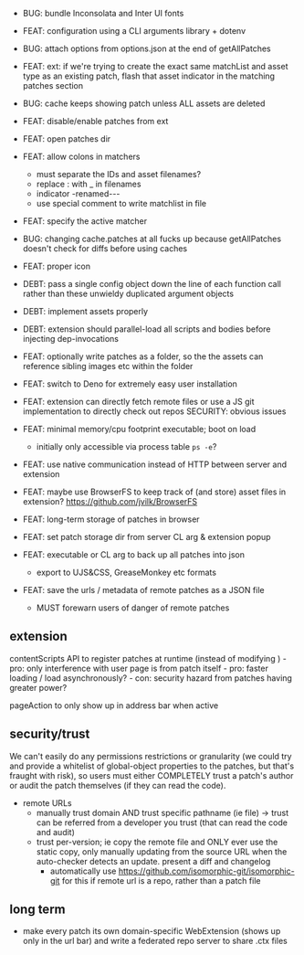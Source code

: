 - BUG: bundle Inconsolata and Inter UI fonts

- FEAT: configuration using a CLI arguments library + dotenv

- BUG: attach options from options.json at the end of getAllPatches

- FEAT: ext: if we're trying to create the exact same matchList and asset type as an existing patch, flash that asset indicator in the matching patches section

- BUG: cache keeps showing patch unless ALL assets are deleted

- FEAT: disable/enable patches from ext

- FEAT: open patches dir

- FEAT: allow colons in matchers
	- must separate the IDs and asset filenames?
	- replace : with _ in filenames
	- indicator -renamed---
	- use special comment to write matchlist in file

- FEAT: specify the active matcher

- BUG: changing cache.patches at all fucks up because getAllPatches doesn't check for diffs before using caches

- FEAT: proper icon

- DEBT: pass a single config object down the line of each function call rather than these unwieldy duplicated argument objects

- DEBT: implement assets properly

- DEBT: extension should parallel-load all scripts and bodies before injecting dep-invocations

- FEAT: optionally write patches as a folder, so the the assets can reference sibling images etc within the folder

- FEAT: switch to Deno for extremely easy user installation

- FEAT: extension can directly fetch remote files or use a JS git implementation to directly check out repos
	SECURITY: obvious issues

- FEAT: minimal memory/cpu footprint executable; boot on load
	- initially only accessible via process table `ps -e`?

- FEAT: use native communication instead of HTTP between server and extension

- FEAT: maybe use BrowserFS to keep track of (and store) asset files in extension? https://github.com/jvilk/BrowserFS

- FEAT: long-term storage of patches in browser 

- FEAT: set patch storage dir from server CL arg & extension popup

- FEAT: executable or CL arg to back up all patches into json
	- export to UJS&CSS, GreaseMonkey etc formats

- FEAT: save the urls / metadata of remote patches as a JSON file
	- MUST forewarn users of danger of remote patches

## extension

contentScripts API to register patches at runtime (instead of modifying <head>)
	- pro: only interference with user page is from patch itself
	- pro: faster loading / load asynchronously?
	- con: security hazard from patches having greater power?

pageAction to only show up in address bar when active

## security/trust

We can't easily do any permissions restrictions or granularity (we could try and provide a whitelist of global-object properties to the patches, but that's fraught with risk), so users must either COMPLETELY trust a patch's author or audit the patch themselves (if they can read the code).

- remote URLs
	- manually trust domain AND trust specific pathname (ie file) -> trust can be referred from a developer you trust (that can read the code and audit)
	- trust per-version; ie copy the remote file and ONLY ever use the static copy, only manually updating from the source URL when the auto-checker detects an update. present a diff and changelog
		- automatically use https://github.com/isomorphic-git/isomorphic-git for this if remote url is a repo, rather than a patch file

## long term

- make every patch its own domain-specific WebExtension (shows up only in the url bar) and write a federated repo server to share .ctx files